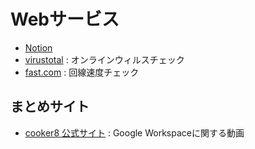 # Webサービス
- [Notion](https://www.notion.com/ja)
- [virustotal](https://www.virustotal.com/gui/home/upload) : オンラインウィルスチェック
- [fast.com](https://fast.com/ja/) : 回線速度チェック

## まとめサイト
- [cooker8 公式サイト](https://sites.google.com/meijicooker.com/cooker8) : Google Workspaceに関する動画

